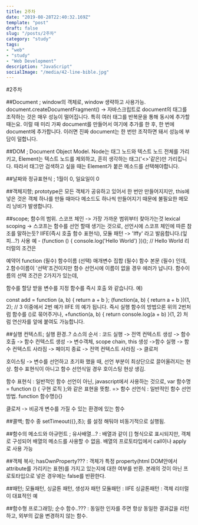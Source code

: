 ```yaml
---
title: 2주차
date: "2019-08-28T22:40:32.169Z"
template: "post"
draft: false
slug: "/posts/2주차"
category: "study"
tags:
- "web"
- "study"
- "Web Development"
description: "JavaScript"
socialImage: "/media/42-line-bible.jpg"
---
```

#2주차

##Document ; window의 객체로, window 생략하고 사용가능. 
document.createDocumentFragment() -> 자바스크립트로 document의 태그를 조작하는 것은 매우 성능이 떨어집니다. 특히 여러 태그를 반복문을 통해 동시에 추가할 때는요. 이럴 때 미리 가짜 document를 만들어서 여기에 추가를 한 후, 한 번에 document에 추가합니다. 이러면 진짜 document는 한 번만 조작하면 돼서 성능에 부담이 덜합니다.

##DOM ; Document Object Model. 
Node는 태그 노드와 텍스트 노드 전체를 가리키고, Element는 텍스트 노드를 제외하고, 흔히 생각하는 태그('<>'같은)만 가리킵니다. 따라서 태그만 검색하고 싶을 때는 Element가 붙은 메소드를 선택해야합니다.

##날짜와 정규표현식 ; 1월이 0, 일요일이 0

##객체지향; 
prototype은 모든 객체가 공유하고 있어서 한 번만 만들어지지만, this에 넣은 것은 객체 하나를 만들 때마다 메소드도 하나씩 만들어지기 때문에 불필요한 메모리 낭비가 발생합니다.

##scope; 함수의 범위. 스코프 체인 -> 가장 가까운 범위부터 찾아가는것
lexical scoping -> 스코프는 함수를 선언 할때 생기는 것으로, 선언시에 스코프 체인에 따른 참조를 말하는듯?
IIFE(즉시 호출 함수 표현식), 모듈 패턴 -> 'Iffy' 라고 발음합니다.(잎피...?)
사용 예 - (function () { console.log('Hello World') })(); // Hello World
리터럴의 조건은

예약어 function (필수)
함수이름 (선택)
매개변수 집합 (필수)
함수 본문 (필수)
인데, 2.함수이름이 '선택'조건이지만 함수 선언시에 이름이 없을 경우 에러가 납니다.
함수이름의 선택 조건은 2가지가 있는데,

함수를 할당 받을 변수를 지정
함수를 즉시 호출
와 같습니다.
예)

const add = function (a, b) { return a + b };
(function(a, b) { return a + b })(1, 2); // 3
이중에서 2번 예가 IIFE 의 예가 됩니다.
즉시 실행 함수의 방법으론 위의 2번처럼 함수를 ()로 묶어주거나,
+function(a, b) { return console.log(a + b) }(1, 2) 처럼 연산자를 앞에 붙여도 가능합니다.

##실행 컨텍스트; 실행 환경..? 
소스의 순서 : 코드 실행 -> 전역 컨텍스트 생성 -> 함수 호출 -> 함수 컨텍스트 생성 -> 변수객체, scope chain, this 생성 ->함수 실행 -> 함수 컨텍스트 사라짐 -> 페이지 종료 -> 전역 컨텍스트 사라짐 -> 클로저

호이스팅 -> 변수를 선언하고 초기화 했을 때, 선언 부분이 최상단으로 끌어올려지는 현상. 함수 표현식이 아니고 함수 선언식일 경우 호이스팅 현상 생김.

함수 표현식 : 일반적인 함수 선언이 아닌, javascript에서 사용하는 것으로,
var 함수명 = function () { 구현 로직 };와 같은 표현을 뜻함.
=> 함수 선언식 : 일반적인 함수 선언 방법. function 함수명(){}

클로저 -> 비공개 변수를 가질 수 있는 환경에 있는 함수

##콜백; 
함수 중 setTimeout({},초); 를 설정 해둬야 비동기적으로 실행됨.

##함수의 메소드와 아규먼트 ; 
유사배열...? : 배열과 같이 [] 형식으로 표시되지만, 객체로 구성되어 배열의 메소드를 사용할 수 없음. 배열의 프로토타입에서 call이나 apply 로 사용 가능

##객체 복사; 
hasOwnProperty??? : 객체가 특정 property(html DOM안에서 attribute를 가리키는 표현)를 가지고 있는지에 대한 여부를 반환. 본래의 것이 아닌 프로토타입으로 넣은 경우에는 false를 반환한다.

##패턴; 
모듈패턴, 싱글톤 패턴, 생성자 패턴 모듈패턴 : IIFE 싱글톤패턴 : 객체 리터럴이 대표적인 예

##함수형 프로그래밍; 
순수 함수..??? : 동일한 인자를 주면 항상 동일한 결과값을 리턴하고, 외부의 값을 변경하지 않는 함수.
